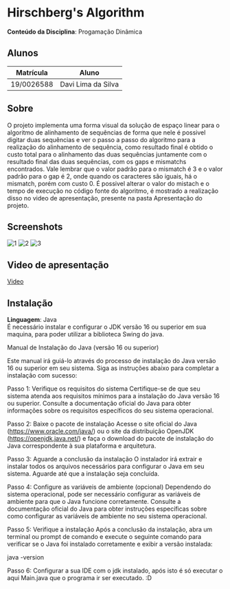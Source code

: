 # Hirschberg's Algorithm
**Conteúdo da Disciplina**: Progamação Dinâmica<br>

## Alunos
|Matrícula | Aluno |
| -- | -- |
| 19/0026588  |  Davi Lima da Silva |


## Sobre 
O projeto implementa uma forma visual da solução de espaço linear para o algoritmo de alinhamento de sequências de forma que nele é possivel digitar duas sequências e ver o passo a passo do algoritmo para a realização do alinhamento de sequência, como resultado final é obtido o custo total para o alinhamento das duas sequências juntamente com o resultado final das duas sequências, com os gaps e mismatchs encontrados. Vale lembrar que o valor padrão para o mismatch é 3 e o valor padrão para o gap é 2, onde quando os caracteres são iguais, há o mismatch, porém com custo 0. É possivel alterar o valor do mistach e o tempo de execução no código fonte do algoritmo, é mostrado a realização disso no video de apresentação, presente na pasta Apresentação do projeto. 

## Screenshots
![1](https://github.com/projeto-de-algoritmos/PD_Hirschberg-s-algorithm/assets/79341819/bb9242dc-1e0f-432b-b5f3-ca4c9358d7ec)
![2](https://github.com/projeto-de-algoritmos/PD_Hirschberg-s-algorithm/assets/79341819/6ade929a-9f37-4d03-b3b7-6cdfee5c3d7f)
![3](https://github.com/projeto-de-algoritmos/PD_Hirschberg-s-algorithm/assets/79341819/a6f22d1c-1274-424b-ab05-40a1b76f85c8)

## Video de apresentação

[Video](Apresentação)

## Instalação 
**Linguagem**: Java<br>
É necessário instalar e configurar o JDK versão 16 ou superior em sua maquina, para poder utilizar a biblioteca Swing do java.

Manual de Instalação do Java (versão 16 ou superior)

Este manual irá guiá-lo através do processo de instalação do Java versão 16 ou superior em seu sistema. Siga as instruções abaixo para completar a instalação com sucesso:

Passo 1: Verifique os requisitos do sistema
Certifique-se de que seu sistema atenda aos requisitos mínimos para a instalação do Java versão 16 ou superior. Consulte a documentação oficial do Java para obter informações sobre os requisitos específicos do seu sistema operacional.

Passo 2: Baixe o pacote de instalação
Acesse o site oficial do Java (https://www.oracle.com/java/) ou o site da distribuição OpenJDK (https://openjdk.java.net/) e faça o download do pacote de instalação do Java correspondente à sua plataforma e arquitetura.

Passo 3: Aguarde a conclusão da instalação
O instalador irá extrair e instalar todos os arquivos necessários para configurar o Java em seu sistema. Aguarde até que a instalação seja concluída.

Passo 4: Configure as variáveis de ambiente (opcional)
Dependendo do sistema operacional, pode ser necessário configurar as variáveis de ambiente para que o Java funcione corretamente. Consulte a documentação oficial do Java para obter instruções específicas sobre como configurar as variáveis de ambiente no seu sistema operacional.

Passo 5: Verifique a instalação
Após a conclusão da instalação, abra um terminal ou prompt de comando e execute o seguinte comando para verificar se o Java foi instalado corretamente e exibir a versão instalada:

java -version

Passo 6: Configurar a sua IDE com o jdk instalado, após isto é só executar o aqui Main.java que o programa ir ser executado. :D


